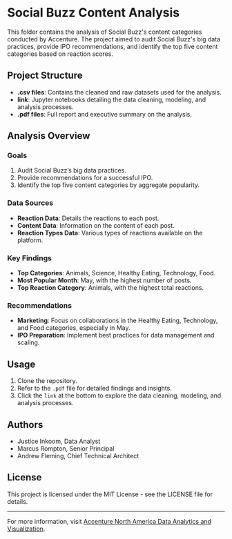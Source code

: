 # Social Buzz Content Analysis

This folder contains the analysis of Social Buzz's content categories conducted by Accenture. The project aimed to audit Social Buzz's big data practices, provide IPO recommendations, and identify the top five content categories based on reaction scores.

## Project Structure

- **.csv files**: Contains the cleaned and raw datasets used for the analysis.
- **link**: Jupyter notebooks detailing the data cleaning, modeling, and analysis processes.
- **.pdf files**: Full report and executive summary on the analysis.

## Analysis Overview

### Goals

1. Audit Social Buzz’s big data practices.
2. Provide recommendations for a successful IPO.
3. Identify the top five content categories by aggregate popularity.

### Data Sources

- **Reaction Data**: Details the reactions to each post.
- **Content Data**: Information on the content of each post.
- **Reaction Types Data**: Various types of reactions available on the platform.

### Key Findings

- **Top Categories**: Animals, Science, Healthy Eating, Technology, Food.
- **Most Popular Month**: May, with the highest number of posts.
- **Top Reaction Category**: Animals, with the highest total reactions.

### Recommendations

- **Marketing**: Focus on collaborations in the Healthy Eating, Technology, and Food categories, especially in May.
- **IPO Preparation**: Implement best practices for data management and scaling.

## Usage

1. Clone the repository.
2. Refer to the `.pdf` file for detailed findings and insights.
3. Click the `link` at the bottom to explore the data cleaning, modeling, and analysis processes.

## Authors

- Justice Inkoom, Data Analyst
- Marcus Rompton, Senior Principal
- Andrew Fleming, Chief Technical Architect

## License

This project is licensed under the MIT License - see the LICENSE file for details.

---

For more information, visit [Accenture North America Data Analytics and Visualization](https://justiceinkoom55.wixsite.com/portfolio/post/accenture-north-america-data-analytics-and-visualization).
